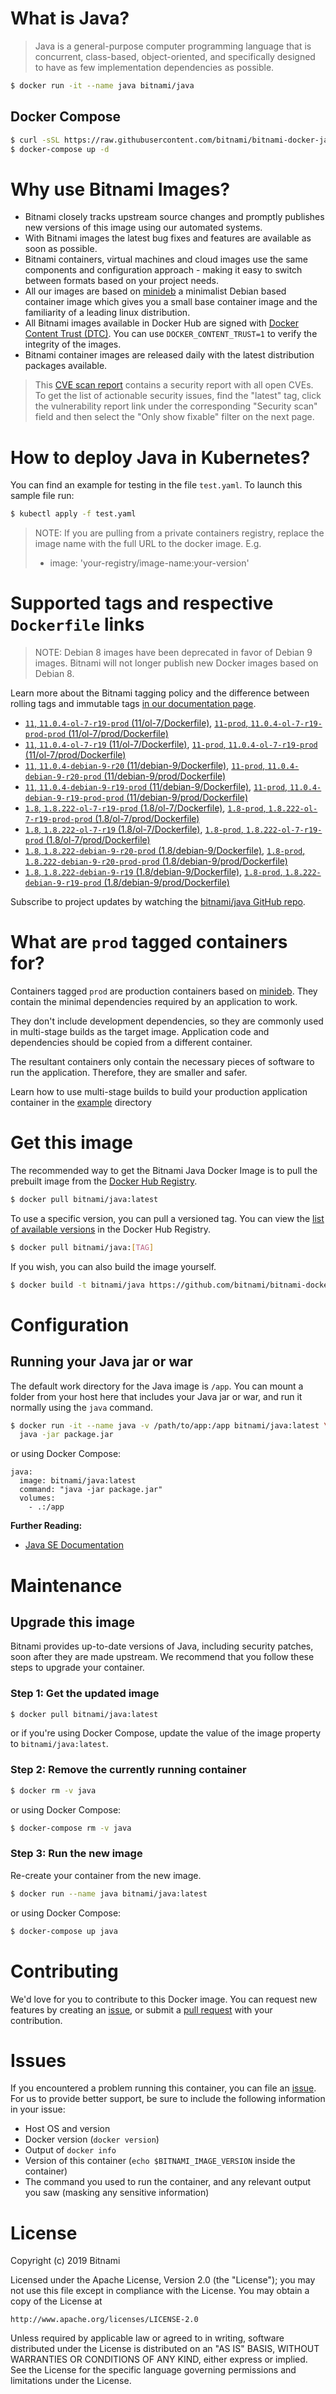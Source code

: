 # What is Java?

> Java is a general-purpose computer programming language that is concurrent, class-based, object-oriented, and specifically designed to have as few implementation dependencies as possible.

```bash
$ docker run -it --name java bitnami/java
```

## Docker Compose

```bash
$ curl -sSL https://raw.githubusercontent.com/bitnami/bitnami-docker-java/master/docker-compose.yml > docker-compose.yml
$ docker-compose up -d
```

# Why use Bitnami Images?

* Bitnami closely tracks upstream source changes and promptly publishes new versions of this image using our automated systems.
* With Bitnami images the latest bug fixes and features are available as soon as possible.
* Bitnami containers, virtual machines and cloud images use the same components and configuration approach - making it easy to switch between formats based on your project needs.
* All our images are based on [minideb](https://github.com/bitnami/minideb) a minimalist Debian based container image which gives you a small base container image and the familiarity of a leading linux distribution.
* All Bitnami images available in Docker Hub are signed with [Docker Content Trust (DTC)](https://docs.docker.com/engine/security/trust/content_trust/). You can use `DOCKER_CONTENT_TRUST=1` to verify the integrity of the images.
* Bitnami container images are released daily with the latest distribution packages available.


> This [CVE scan report](https://quay.io/repository/bitnami/java?tab=tags) contains a security report with all open CVEs. To get the list of actionable security issues, find the "latest" tag, click the vulnerability report link under the corresponding "Security scan" field and then select the "Only show fixable" filter on the next page.

# How to deploy Java in Kubernetes?

You can find an example for testing in the file `test.yaml`. To launch this sample file run:

```bash
$ kubectl apply -f test.yaml
```

> NOTE: If you are pulling from a private containers registry, replace the image name with the full URL to the docker image. E.g.
>
> - image: 'your-registry/image-name:your-version'

# Supported tags and respective `Dockerfile` links

> NOTE: Debian 8 images have been deprecated in favor of Debian 9 images. Bitnami will not longer publish new Docker images based on Debian 8.

Learn more about the Bitnami tagging policy and the difference between rolling tags and immutable tags [in our documentation page](https://docs.bitnami.com/containers/how-to/understand-rolling-tags-containers/).


- [`11`, `11.0.4-ol-7-r19-prod` (11/ol-7/Dockerfile)](https://github.com/bitnami/bitnami-docker-java/blob/11.0.4-ol-7-r19-prod/11/ol-7/Dockerfile), [`11-prod`, `11.0.4-ol-7-r19-prod-prod` (11/ol-7/prod/Dockerfile)](https://github.com/bitnami/bitnami-docker-java/blob/11.0.4-ol-7-r19-prod/11/ol-7/prod/Dockerfile)
- [`11`, `11.0.4-ol-7-r19` (11/ol-7/Dockerfile)](https://github.com/bitnami/bitnami-docker-java/blob/11.0.4-ol-7-r19/11/ol-7/Dockerfile), [`11-prod`, `11.0.4-ol-7-r19-prod` (11/ol-7/prod/Dockerfile)](https://github.com/bitnami/bitnami-docker-java/blob/11.0.4-ol-7-r19/11/ol-7/prod/Dockerfile)
- [`11`, `11.0.4-debian-9-r20` (11/debian-9/Dockerfile)](https://github.com/bitnami/bitnami-docker-java/blob/11.0.4-debian-9-r20/11/debian-9/Dockerfile), [`11-prod`, `11.0.4-debian-9-r20-prod` (11/debian-9/prod/Dockerfile)](https://github.com/bitnami/bitnami-docker-java/blob/11.0.4-debian-9-r20/11/debian-9/prod/Dockerfile)
- [`11`, `11.0.4-debian-9-r19-prod` (11/debian-9/Dockerfile)](https://github.com/bitnami/bitnami-docker-java/blob/11.0.4-debian-9-r19-prod/11/debian-9/Dockerfile), [`11-prod`, `11.0.4-debian-9-r19-prod-prod` (11/debian-9/prod/Dockerfile)](https://github.com/bitnami/bitnami-docker-java/blob/11.0.4-debian-9-r19-prod/11/debian-9/prod/Dockerfile)
- [`1.8`, `1.8.222-ol-7-r19-prod` (1.8/ol-7/Dockerfile)](https://github.com/bitnami/bitnami-docker-java/blob/1.8.222-ol-7-r19-prod/1.8/ol-7/Dockerfile), [`1.8-prod`, `1.8.222-ol-7-r19-prod-prod` (1.8/ol-7/prod/Dockerfile)](https://github.com/bitnami/bitnami-docker-java/blob/1.8.222-ol-7-r19-prod/1.8/ol-7/prod/Dockerfile)
- [`1.8`, `1.8.222-ol-7-r19` (1.8/ol-7/Dockerfile)](https://github.com/bitnami/bitnami-docker-java/blob/1.8.222-ol-7-r19/1.8/ol-7/Dockerfile), [`1.8-prod`, `1.8.222-ol-7-r19-prod` (1.8/ol-7/prod/Dockerfile)](https://github.com/bitnami/bitnami-docker-java/blob/1.8.222-ol-7-r19/1.8/ol-7/prod/Dockerfile)
- [`1.8`, `1.8.222-debian-9-r20-prod` (1.8/debian-9/Dockerfile)](https://github.com/bitnami/bitnami-docker-java/blob/1.8.222-debian-9-r20-prod/1.8/debian-9/Dockerfile), [`1.8-prod`, `1.8.222-debian-9-r20-prod-prod` (1.8/debian-9/prod/Dockerfile)](https://github.com/bitnami/bitnami-docker-java/blob/1.8.222-debian-9-r20-prod/1.8/debian-9/prod/Dockerfile)
- [`1.8`, `1.8.222-debian-9-r19` (1.8/debian-9/Dockerfile)](https://github.com/bitnami/bitnami-docker-java/blob/1.8.222-debian-9-r19/1.8/debian-9/Dockerfile), [`1.8-prod`, `1.8.222-debian-9-r19-prod` (1.8/debian-9/prod/Dockerfile)](https://github.com/bitnami/bitnami-docker-java/blob/1.8.222-debian-9-r19/1.8/debian-9/prod/Dockerfile)

Subscribe to project updates by watching the [bitnami/java GitHub repo](https://github.com/bitnami/bitnami-docker-java).

# What are `prod` tagged containers for?

Containers tagged `prod` are production containers based on [minideb](https://github.com/bitnami/minideb). They contain the minimal dependencies required by an application to work.

They don't include development dependencies, so they are commonly used in multi-stage builds as the target image. Application code and dependencies should be copied from a different container.

The resultant containers only contain the necessary pieces of software to run the application. Therefore, they are smaller and safer.

Learn how to use multi-stage builds to build your production application container in the [example](/example) directory

# Get this image

The recommended way to get the Bitnami Java Docker Image is to pull the prebuilt image from the [Docker Hub Registry](https://hub.docker.com/r/bitnami/java).

```bash
$ docker pull bitnami/java:latest
```

To use a specific version, you can pull a versioned tag. You can view the [list of available versions](https://hub.docker.com/r/bitnami/java/tags/) in the Docker Hub Registry.

```bash
$ docker pull bitnami/java:[TAG]
```

If you wish, you can also build the image yourself.

```bash
$ docker build -t bitnami/java https://github.com/bitnami/bitnami-docker-java.git
```

# Configuration

## Running your Java jar or war

The default work directory for the Java image is `/app`. You can mount a folder from your host here that includes your Java jar or war, and run it normally using the `java` command.

```bash
$ docker run -it --name java -v /path/to/app:/app bitnami/java:latest \
  java -jar package.jar
```

or using Docker Compose:

```
java:
  image: bitnami/java:latest
  command: "java -jar package.jar"
  volumes:
    - .:/app
```

**Further Reading:**

  - [Java SE Documentation](https://docs.oracle.com/javase/8/docs/api/)

# Maintenance

## Upgrade this image

Bitnami provides up-to-date versions of Java, including security patches, soon after they are made upstream. We recommend that you follow these steps to upgrade your container.

### Step 1: Get the updated image

```bash
$ docker pull bitnami/java:latest
```

or if you're using Docker Compose, update the value of the image property to `bitnami/java:latest`.

### Step 2: Remove the currently running container

```bash
$ docker rm -v java
```

or using Docker Compose:

```bash
$ docker-compose rm -v java
```

### Step 3: Run the new image

Re-create your container from the new image.

```bash
$ docker run --name java bitnami/java:latest
```

or using Docker Compose:

```bash
$ docker-compose up java
```

# Contributing

We'd love for you to contribute to this Docker image. You can request new features by creating an [issue](https://github.com/bitnami/bitnami-docker-java/issues), or submit a [pull request](https://github.com/bitnami/bitnami-docker-java/pulls) with your contribution.

# Issues

If you encountered a problem running this container, you can file an [issue](https://github.com/bitnami/bitnami-docker-java/issues). For us to provide better support, be sure to include the following information in your issue:

- Host OS and version
- Docker version (`docker version`)
- Output of `docker info`
- Version of this container (`echo $BITNAMI_IMAGE_VERSION` inside the container)
- The command you used to run the container, and any relevant output you saw (masking any sensitive
information)

# License

Copyright (c) 2019 Bitnami

Licensed under the Apache License, Version 2.0 (the "License");
you may not use this file except in compliance with the License.
You may obtain a copy of the License at

    http://www.apache.org/licenses/LICENSE-2.0

Unless required by applicable law or agreed to in writing, software
distributed under the License is distributed on an "AS IS" BASIS,
WITHOUT WARRANTIES OR CONDITIONS OF ANY KIND, either express or implied.
See the License for the specific language governing permissions and
limitations under the License.
